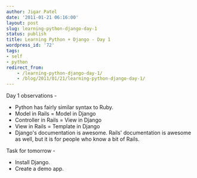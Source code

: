 ```yaml
---
author: Jigar Patel
date: '2011-01-21 06:16:00'
layout: post
slug: learning-python-django-day-1
status: publish
title: Learning Python + Django - Day 1
wordpress_id: '72'
tags:
- self
- python
redirect_from:
    - /learning-python-django-day-1/
    - /blog/2011/01/21/learning-python-django-day-1/
---
```


Day 1 observations -

-   Python has fairly similar syntax to Ruby.
-   Model in Rails = Model in Django
-   Controller in Rails = View in Django
-   View in Rails = Template in Django
-   Django's documentation is awesome. Rails' documentation is
    awesome as well, but it is for people who know a bit of Rails.

Task for tomorrow -

-   Install Django. 
-   Create a demo app.



